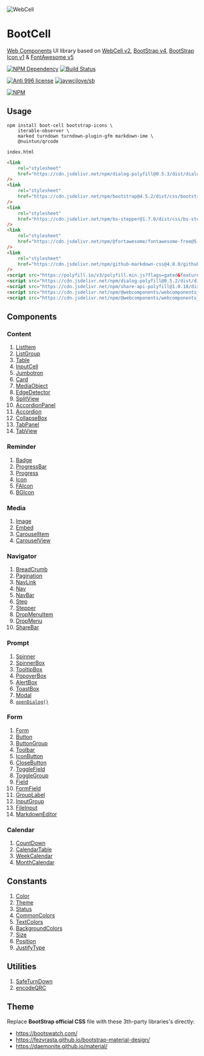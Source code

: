 ![WebCell](https://web-cell.dev/WebCell-0.f1ffd28b.png)

# BootCell

[Web Components][1] UI library based on [WebCell v2][2], [BootStrap v4][3], [BootStrap Icon v1][4] & [FontAwesome v5][5]

[![NPM Dependency](https://david-dm.org/EasyWebApp/BootCell.svg)][6]
[![Build Status](https://travis-ci.com/EasyWebApp/BootCell.svg?branch=master)][7]

[![Anti 996 license](https://img.shields.io/badge/license-Anti%20996-blue.svg)][8]
[![jaywcjlove/sb](https://jaywcjlove.github.io/sb/ico/awesome.svg)][9]

[![NPM](https://nodei.co/npm/boot-cell.png?downloads=true&downloadRank=true&stars=true)][10]

## Usage

```shell
npm install boot-cell bootstrap-icons \
    iterable-observer \
    marked turndown turndown-plugin-gfm markdown-ime \
    @nuintun/qrcode
```

`index.html`

```html
<link
    rel="stylesheet"
    href="https://cdn.jsdelivr.net/npm/dialog-polyfill@0.5.3/dist/dialog-polyfill.css"
/>
<link
    rel="stylesheet"
    href="https://cdn.jsdelivr.net/npm/bootstrap@4.5.2/dist/css/bootstrap.min.css"
/>
<link
    rel="stylesheet"
    href="https://cdn.jsdelivr.net/npm/bs-stepper@1.7.0/dist/css/bs-stepper.min.css"
/>
<link
    rel="stylesheet"
    href="https://cdn.jsdelivr.net/npm/@fortawesome/fontawesome-free@5.14.0/css/all.min.css"
/>
<link
    rel="stylesheet"
    href="https://cdn.jsdelivr.net/npm/github-markdown-css@4.0.0/github-markdown.min.css"
/>
<script src="https://polyfill.io/v3/polyfill.min.js?flags=gated&features=Object.fromEntries%2CArray.prototype.flat%2CIntersectionObserver%2CIntersectionObserverEntry%2CResizeObserver"></script>
<script src="https://cdn.jsdelivr.net/npm/dialog-polyfill@0.5.2/dist/dialog-polyfill.js"></script>
<script src="https://cdn.jsdelivr.net/npm/share-api-polyfill@1.0.18/dist/share-min.js"></script>
<script src="https://cdn.jsdelivr.net/npm/@webcomponents/webcomponentsjs@2.4.4/custom-elements-es5-adapter.js"></script>
<script src="https://cdn.jsdelivr.net/npm/@webcomponents/webcomponentsjs@2.4.4/webcomponents-bundle.js"></script>
```

## Components

### Content

1. [ListItem](https://web-cell.dev/BootCell/interfaces/listitemprops.html)
2. [ListGroup](https://web-cell.dev/BootCell/interfaces/listgroupprops.html)
3. [Table](https://web-cell.dev/BootCell/interfaces/tableprops.html)
4. [InputCell](https://web-cell.dev/BootCell/interfaces/inputcellprops.html)
5. [Jumbotron](https://web-cell.dev/BootCell/interfaces/jumbotronprops.html)
6. [Card](https://web-cell.dev/BootCell/interfaces/cardprops.html)
7. [MediaObject](https://web-cell.dev/BootCell/interfaces/mediaobjectprops.html)
8. [EdgeDetector](https://web-cell.dev/BootCell/classes/edgedetector.html)
9. [SplitView](https://web-cell.dev/BootCell/classes/splitview.html)
10. [AccordionPanel](https://web-cell.dev/BootCell/interfaces/accordionpanelprops.html)
11. [Accordion](https://web-cell.dev/BootCell/interfaces/accordionprops.html)
12. [CollapseBox](https://web-cell.dev/BootCell/interfaces/collapseprops.html)
13. [TabPanel](https://web-cell.dev/BootCell/globals.html#tabpanel)
14. [TabView](https://web-cell.dev/BootCell/interfaces/tabviewprops.html)

### Reminder

1. [Badge](https://web-cell.dev/BootCell/interfaces/badgeprops.html)
2. [ProgressBar](https://web-cell.dev/BootCell/interfaces/progressbarprops.html)
3. [Progress](https://web-cell.dev/BootCell/interfaces/progressprops.html)
4. [Icon](https://web-cell.dev/BootCell/interfaces/iconprops.html)
5. [FAIcon](https://web-cell.dev/BootCell/interfaces/faiconprops.html)
6. [BGIcon](https://web-cell.dev/BootCell/interfaces/bgiconprops.html)

### Media

1. [Image](https://web-cell.dev/BootCell/interfaces/imageprops.html)
2. [Embed](https://web-cell.dev/BootCell/interfaces/embedprops.html)
3. [CarouselItem](https://web-cell.dev/BootCell/interfaces/carouselitemprops.html)
4. [CarouselView](https://web-cell.dev/BootCell/interfaces/carouselprops.html)

### Navigator

1. [BreadCrumb](https://web-cell.dev/BootCell/interfaces/breadcrumbprops.html)
2. [Pagination](https://web-cell.dev/BootCell/interfaces/paginationprops.html)
3. [NavLink](https://web-cell.dev/BootCell/interfaces/navlinkprops.html)
4. [Nav](https://web-cell.dev/BootCell/interfaces/navprops.html)
5. [NavBar](https://web-cell.dev/BootCell/interfaces/navbarprops.html)
6. [Step](https://web-cell.dev/BootCell/interfaces/stepprops.html)
7. [Stepper](https://web-cell.dev/BootCell/interfaces/stepperprops.html)
8. [DropMenuItem](https://web-cell.dev/BootCell/interfaces/dropmenuitemprops.html)
9. [DropMenu](https://web-cell.dev/BootCell/interfaces/dropmenuprops.html)
10. [ShareBar](https://web-cell.dev/BootCell/interfaces/sharebarprops.html)

### Prompt

1. [Spinner](https://web-cell.dev/BootCell/interfaces/spinnerprops.html)
2. [SpinnerBox](https://web-cell.dev/BootCell/interfaces/spinnerboxprops.html)
3. [TooltipBox](https://web-cell.dev/BootCell/interfaces/tooltipprops.html)
4. [PopoverBox](https://web-cell.dev/BootCell/interfaces/popoverprops.html)
5. [AlertBox](https://web-cell.dev/BootCell/interfaces/alertprops.html)
6. [ToastBox](https://web-cell.dev/BootCell/interfaces/toastprops.html)
7. [Modal](https://web-cell.dev/BootCell/interfaces/modalprops.html)
8. [`openDialog()`](https://web-cell.dev/BootCell/globals.html#opendialog)

### Form

1. [Form](https://web-cell.dev/BootCell/interfaces/formprops.html)
2. [Button](https://web-cell.dev/BootCell/interfaces/buttonprops.html)
3. [ButtonGroup](https://web-cell.dev/BootCell/interfaces/buttongroupprops.html)
4. [Toolbar](https://web-cell.dev/BootCell/globals.html#toolbar)
5. [IconButton](https://web-cell.dev/BootCell/globals.html#iconbuttonprops)
6. [CloseButton](https://web-cell.dev/BootCell/globals.html#closebutton)
7. [ToggleField](https://web-cell.dev/BootCell/interfaces/togglefieldprops.html)
8. [ToggleGroup](https://web-cell.dev/BootCell/interfaces/togglegroupprops.html)
9. [Field](https://web-cell.dev/BootCell/interfaces/fieldprops.html)
10. [FormField](https://web-cell.dev/BootCell/interfaces/formfieldprops.html)
11. [GroupLabel](https://web-cell.dev/BootCell/interfaces/grouplabelprops.html)
12. [InputGroup](https://web-cell.dev/BootCell/interfaces/inputgroupprops.html)
13. [FileInput](https://web-cell.dev/BootCell/interfaces/fileinputprops.html)
14. [MarkdownEditor](https://web-cell.dev/BootCell/interfaces/markdowneditorprops.html)

### Calendar

1. [CountDown](https://web-cell.dev/BootCell/interfaces/countdownprops.html)
2. [CalendarTable](https://web-cell.dev/BootCell/interfaces/calendartableprops.html)
3. [WeekCalendar](https://web-cell.dev/BootCell/interfaces/weekcalendarprops.html)
4. [MonthCalendar](https://web-cell.dev/BootCell/interfaces/monthcalendarprops.html)

## Constants

1. [Color](https://web-cell.dev/BootCell/enums/color.html)
2. [Theme](https://web-cell.dev/BootCell/enums/theme.html)
3. [Status](https://web-cell.dev/BootCell/enums/status.html)
4. [CommonColors](https://web-cell.dev/BootCell/globals.html#commoncolors)
5. [TextColors](https://web-cell.dev/BootCell/globals.html#textcolors)
6. [BackgroundColors](https://web-cell.dev/BootCell/globals.html#backgroundcolors)
7. [Size](https://web-cell.dev/BootCell/enums/size.html)
8. [Position](https://web-cell.dev/BootCell/enums/position.html)
9. [JustifyType](https://web-cell.dev/BootCell/enums/justifytype.html)

## Utilities

1. [SafeTurnDown](https://web-cell.dev/BootCell/classes/safeturndown.html)
2. [encodeQRC](https://web-cell.dev/BootCell/globals.html#encodeqrc)

## Theme

Replace **BootStrap official CSS** file with these 3th-party libraries's directly:

-   https://bootswatch.com/
-   https://fezvrasta.github.io/bootstrap-material-design/
-   https://daemonite.github.io/material/

[1]: https://www.webcomponents.org/
[2]: https://web-cell.dev/
[3]: https://getbootstrap.com/
[4]: https://icons.getbootstrap.com/
[5]: https://fontawesome.com/
[6]: https://david-dm.org/EasyWebApp/BootCell
[7]: https://travis-ci.com/EasyWebApp/BootCell
[8]: https://github.com/996icu/996.ICU/blob/master/LICENSE
[9]: https://github.com/jaywcjlove/awesome-uikit
[10]: https://nodei.co/npm/boot-cell/
